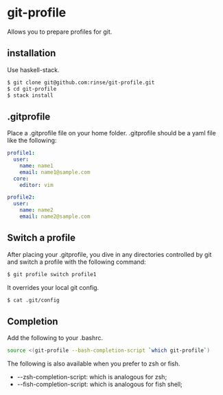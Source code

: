 # git-profile

Allows you to prepare profiles for git.

## installation

Use haskell-stack.

```bash
$ git clone git@github.com:rinse/git-profile.git
$ cd git-profile
$ stack install
```

## .gitprofile

Place a .gitprofile file on your home folder.
.gitprofile should be a yaml file like the following:

```yaml
profile1:
  user:
    name: name1
    email: name1@sample.com
  core:
    editor: vim

profile2:
  user:
    name: name2
    email: name2@sample.com
```

## Switch a profile

After placing your .gitprofile, you dive in any directories controlled
by git and switch a profile with the following command:

```bash
$ git profile switch profile1
```

It overrides your local git config.

```bash
$ cat .git/config
```

## Completion

Add the following to your .bashrc.

```bash
source <(git-profile --bash-completion-script `which git-profile`)

```

The following is also available when you prefer to zsh or fish.

* --zsh-completion-script: which is analogous for zsh;
* --fish-completion-script: which is analogous for fish shell;
